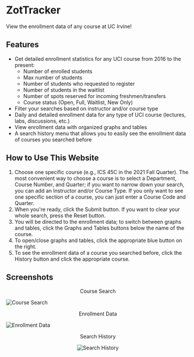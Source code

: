 
# ZotTracker

View the enrollment data of any course at UC Irvine!

## Features

* Get detailed enrollment statistics for any UCI course from 2016 to the present:
  * Number of enrolled students
  * Max number of students
  * Number of students who requested to register
  * Number of students in the waitlist
  * Number of spots reserved for incoming freshmen/transfers
  * Course status (Open, Full, Waitlist, New Only)
* Filter your searches based on instructor and/or course type
* Daily and detailed enrollment data for any type of UCI course (lectures, labs, discussions, etc.)
* View enrollment data with organized graphs and tables
* A search history menu that allows you to easily see the enrollment data of courses you searched
before

## How to Use This Website

1. Choose one specific course (e.g., ICS 45C in the 2021 Fall Quarter). The most convenient way to choose a course is to select a Department, Course Number, and Quarter; 
if you want to narrow down your search, you can add an Instructor and/or Course Type. If you only want to see one specific section of a course, you can just enter a Course Code and Quarter.
2. When you're ready, click the Submit button. If you want to clear your whole search, press the Reset button.
3. You will be directed to the enrollment data; to switch between graphs and tables, click the Graphs and Tables buttons below the name of the course.
4. To open/close graphs and tables, click the appropriate blue button on the right.
5. To see the enrollment data of a course you searched before, click the History button and click the appropriate course.

## Screenshots

<p align="center">Course Search</p>

![Course Search](https://i.imgur.com/Hd8XaVH.jpg)

<p align="center">Enrollment Data</p>

![Enrollment Data](https://i.imgur.com/qg89MVO.jpg)

<p align="center">Search History</p>

<p align="center"><img src="https://i.imgur.com/2XdkE8L.jpg" alt="Search History"></p>